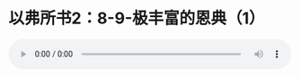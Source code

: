 # 以弗所书2：8-9-极丰富的恩典（1）

<audio style="width: 100%;" preload="false" controls controlslist="nodownload"><source src="//cdn.simai.ml/audio/mp3/old/12321.mp3" type="audio/mpeg">Your browser does not support the audio element.</audio>


